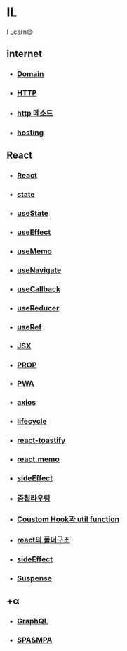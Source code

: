 # IL
I Learn😊
## internet
+ ### [Domain](https://github.com/mini-aron/IL/blob/main/Internet/Domain.md)
+ ### [HTTP](https://github.com/mini-aron/IL/blob/main/Internet/HTTP.md)
+ ### [http 메소드](https://github.com/mini-aron/IL/blob/main/Internet/HTTP%EB%A9%94%EC%86%8C%EB%93%9C.md)
+ ### [hosting](https://github.com/mini-aron/IL/blob/main/Internet/Hosting.md)

## React
+ ### [React](https://github.com/mini-aron/IL/blob/main/React/react.md)
+ ### [state](https://github.com/mini-aron/IL/blob/main/React/state.md)
+ ### [useState](https://github.com/mini-aron/IL/blob/main/React/useState.md)
+ ### [useEffect](https://github.com/mini-aron/IL/blob/main/React/useEffect.md)
+ ### [useMemo](https://github.com/mini-aron/IL/blob/main/React/useMemo.md)
+ ### [useNavigate](https://github.com/mini-aron/IL/blob/main/React/useNavigate.md)
+ ### [useCallback](https://github.com/mini-aron/IL/blob/main/React/useCallback.md)
+ ### [useReducer](https://github.com/mini-aron/IL/blob/main/React/useReducer.md)
+ ### [useRef](https://github.com/mini-aron/IL/blob/main/React/useRef.md)
+ ### [JSX](https://github.com/mini-aron/IL/blob/main/React/JSX.md)
+ ### [PROP](https://github.com/mini-aron/IL/blob/main/React/PROP.md)
+ ### [PWA](https://github.com/mini-aron/IL/blob/main/React/PWA.md)
+ ### [axios](https://github.com/mini-aron/IL/blob/main/React/axios.md)
+ ### [lifecycle](https://github.com/mini-aron/IL/blob/main/React/lifecycle.md)
+ ### [react-toastify](https://github.com/mini-aron/IL/blob/main/React/react-toastify.md)
+ ### [react.memo](https://github.com/mini-aron/IL/blob/main/React/react.memo.md)
+ ### [sideEffect](https://github.com/mini-aron/IL/blob/main/React/sideEffect.md)
+ ### [중첩라우팅](https://github.com/mini-aron/IL/blob/main/React/%EC%A4%91%EC%B2%A9%EB%9D%BC%EC%9A%B0%ED%8C%85.md)
+ ### [Coustom Hook과 util function](https://github.com/mini-aron/IL/blob/main/React/%EC%BB%A4%EC%8A%A4%ED%85%80%ED%9B%85%EA%B3%BC%20%EC%9C%A0%ED%8C%80%ED%95%A8%EC%88%98.md)
+ ### [react의 폴더구조](https://github.com/mini-aron/IL/blob/main/React/%ED%8F%B4%EB%8D%94%EA%B5%AC%EC%A1%B0.md)
+ ### [sideEffect](https://github.com/mini-aron/IL/blob/main/React/sideEffect.md)
+ ### [Suspense](https://github.com/mini-aron/IL/blob/main/React/suspense.md)

## +α
+ ### [GraphQL](https://github.com/mini-aron/IL/blob/main/%2B%CE%B1/GraphQL/GraphQL.md)
+ ### [SPA&MPA](https://github.com/mini-aron/IL/blob/main/%2B%CE%B1/SPA%26MPA.md)

